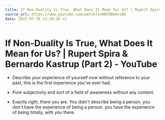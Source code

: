 ```yaml
---
title: If Non-Duality Is True, What Does It Mean for Us? | Rupert Spira & Bernardo Kastrup (Part 2) - YouTube
source_url: https://www.youtube.com/watch?v=HNfDDeOvsBk
date: 2022-07-28 11:29:28 +2
---
```


# If Non-Duality Is True, What Does It Mean for Us? | Rupert Spira & Bernardo Kastrup (Part 2) - YouTube

- Describe your experience of yourself now without reference to your past, this is the first experience you've ever had.

- Pure subjectivity and sort of a field of awareness without any content.

- Exactly right, there you are. You didn't describe being a person, you don't have the experience of being a person. you have the experience of being totally, with you there.

